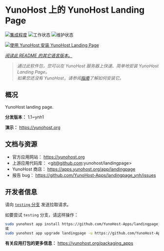 <!--
注意：此 README 由 <https://github.com/YunoHost/apps/tree/master/tools/readme_generator> 自动生成
请勿手动编辑。
-->

# YunoHost 上的 YunoHost Landing Page

[![集成程度](https://apps.yunohost.org/badge/integration/landingpage)](https://ci-apps.yunohost.org/ci/apps/landingpage/)
![工作状态](https://apps.yunohost.org/badge/state/landingpage)
![维护状态](https://apps.yunohost.org/badge/maintained/landingpage)

[![使用 YunoHost 安装 YunoHost Landing Page](https://install-app.yunohost.org/install-with-yunohost.svg)](https://install-app.yunohost.org/?app=landingpage)

*[阅读此 README 的其它语言版本。](./ALL_README.md)*

> *通过此软件包，您可以在 YunoHost 服务器上快速、简单地安装 YunoHost Landing Page。*  
> *如果您还没有 YunoHost，请参阅[指南](https://yunohost.org/install)了解如何安装它。*

## 概况

YunoHost landing page.

**分发版本：** 1.1~ynh1

**演示：** <https://yunohost.org>
## 文档与资源

- 官方应用网站： <https://yunohost.org>
- 上游应用代码库： <git@github.com:yunohost/landingpage>
- YunoHost 商店： <https://apps.yunohost.org/app/landingpage>
- 报告 bug： <https://github.com/YunoHost-Apps/landingpage_ynh/issues>

## 开发者信息

请向 [`testing` 分支](https://github.com/YunoHost-Apps/landingpage_ynh/tree/testing) 发送拉取请求。

如要尝试 `testing` 分支，请这样操作：

```bash
sudo yunohost app install https://github.com/YunoHost-Apps/landingpage_ynh/tree/testing --debug
或
sudo yunohost app upgrade landingpage -u https://github.com/YunoHost-Apps/landingpage_ynh/tree/testing --debug
```

**有关应用打包的更多信息：** <https://yunohost.org/packaging_apps>
